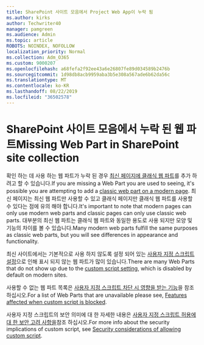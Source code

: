 ```yaml
---
title: SharePoint 사이트 모음에서 Project Web App이 누락 됨
ms.author: kirks
author: Techwriter40
manager: pamgreen
ms.audience: Admin
ms.topic: article
ROBOTS: NOINDEX, NOFOLLOW
localization_priority: Normal
ms.collection: Adm_O365
ms.custom: 9000207
ms.openlocfilehash: a68fefa2f92ee43a6e26807fe89d034589b2476b
ms.sourcegitcommit: 1d98db8acb9959aba3b5e308a567ade6b62da56c
ms.translationtype: MT
ms.contentlocale: ko-KR
ms.lasthandoff: 08/22/2019
ms.locfileid: "36502578"
---
```

# <a name="missing-web-part-in-sharepoint-site-collection"></a><span data-ttu-id="12651-102">SharePoint 사이트 모음에서 누락 된 웹 파트</span><span class="sxs-lookup"><span data-stu-id="12651-102">Missing Web Part in SharePoint site collection</span></span>

<span data-ttu-id="12651-103">확인 하는 데 사용 하는 웹 파트가 누락 된 경우 [최신 페이지에 클래식 웹 파트](https://support.office.com/article/classic-and-modern-web-part-experiences-3fdae6c3-8fc1-49ab-8708-8c104b882e64)를 추가 하려고 할 수 있습니다.</span><span class="sxs-lookup"><span data-stu-id="12651-103">If you are missing a Web Part you are used to seeing, it's possible you are attempting to add a [classic web part on a modern page](https://support.office.com/article/classic-and-modern-web-part-experiences-3fdae6c3-8fc1-49ab-8708-8c104b882e64).</span></span> <span data-ttu-id="12651-104">최신 페이지는 최신 웹 파트만 사용할 수 있고 클래식 페이지만 클래식 웹 파트를 사용할 수 있다는 점에 유의 해야 합니다.</span><span class="sxs-lookup"><span data-stu-id="12651-104">It's important to note that modern pages can only use modern web parts and classic pages can only use classic web parts.</span></span> <span data-ttu-id="12651-105">대부분의 최신 웹 파트는 클래식 웹 파트와 동일한 용도로 사용 되지만 모양 및 기능의 차이를 볼 수 있습니다.</span><span class="sxs-lookup"><span data-stu-id="12651-105">Many modern web parts fulfill the same purposes as classic web parts, but you will see differences in appearance and functionality.</span></span>

<span data-ttu-id="12651-106">최신 사이트에서는 기본적으로 사용 하지 않도록 설정 되어 있는 [사용자 지정 스크립트 설정](https://docs.microsoft.com/sharepoint/allow-or-prevent-custom-script)으로 인해 표시 되지 않는 웹 파트가 많이 있습니다.</span><span class="sxs-lookup"><span data-stu-id="12651-106">There are many Web Parts that do not show up due to the [custom script setting](https://docs.microsoft.com/sharepoint/allow-or-prevent-custom-script), which is disabled by default on modern sites.</span></span> 

<span data-ttu-id="12651-107">사용할 수 없는 웹 파트 목록은 [사용자 지정 스크립트 차단 시 영향을 받는 기능](https://docs.microsoft.com/sharepoint/allow-or-prevent-custom-script#features-affected-when-custom-script-is-blocked)을 참조 하십시오.</span><span class="sxs-lookup"><span data-stu-id="12651-107">For a list of Web Parts that are unavailable please see, [Features affected when custom script is blocked](https://docs.microsoft.com/sharepoint/allow-or-prevent-custom-script#features-affected-when-custom-script-is-blocked).</span></span>

 <span data-ttu-id="12651-108">사용자 지정 스크립트의 보안 의미에 대 한 자세한 내용은 [사용자 지정 스크립트 허용에 대 한 보안 고려 사항을](https://docs.microsoft.com/sharepoint/security-considerations-of-allowing-custom-script)참조 하십시오.</span><span class="sxs-lookup"><span data-stu-id="12651-108">For more info about the security implications of custom script, see [Security considerations of allowing custom script](https://docs.microsoft.com/sharepoint/security-considerations-of-allowing-custom-script).</span></span>
